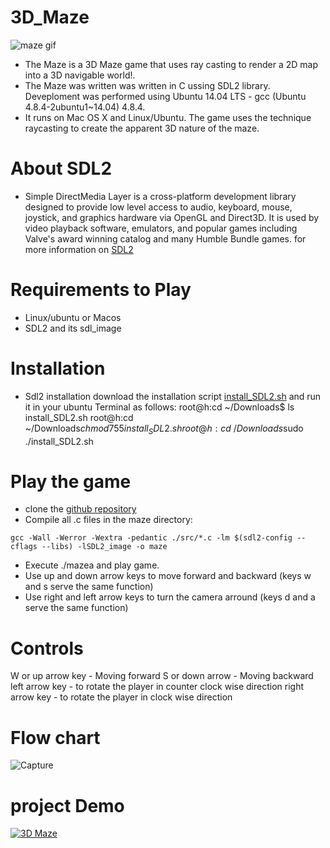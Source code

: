 # 3D_Maze

![maze gif](https://user-images.githubusercontent.com/88714347/171422634-8adc8811-2559-4ba1-967f-4caf909c3f22.gif)

- The Maze is a 3D Maze game that uses ray casting to render a 2D map into a 3D navigable world!.
- The Maze was written was written in C ussing SDL2 library. Deveploment was performed using Ubuntu 14.04 LTS - gcc (Ubuntu 4.8.4-2ubuntu1~14.04) 4.8.4.
- It runs on Mac OS X and Linux/Ubuntu. The game uses the technique raycasting to create the apparent 3D nature of the maze.

# About SDL2

- Simple DirectMedia Layer is a cross-platform development library designed to provide low level access to audio, keyboard, mouse, joystick, and graphics hardware via OpenGL and Direct3D. It is used by video playback software, emulators, and popular games including Valve's award winning catalog and many Humble Bundle games. for more information on [SDL2](https://en.wikipedia.org/wiki/Simple_DirectMedia_Layer)

# Requirements to Play

- Linux/ubuntu or Macos
- SDL2 and its sdl_image

# Installation

- Sdl2 installation
  download the installation script [install_SDL2.sh](https://s3.amazonaws.com/intranet-projects-files/holbertonschool-low_level_programming/graphics_programming/install_SDL2.sh) and run it in your ubuntu Terminal as follows:
  root@h:cd ~/Downloads$ ls
  install_SDL2.sh
  root@h:cd ~/Downloads$chmod 755 install_SDL2.sh
root@h:cd ~/Downloads$sudo ./install_SDL2.sh

# Play the game

- clone the [github repository](https://github.com/Susiniosgit/3D_Maze.git)
- Compile all .c files in the maze directory:

```
gcc -Wall -Werror -Wextra -pedantic ./src/*.c -lm $(sdl2-config --cflags --libs) -lSDL2_image -o maze

```

- Execute ./mazea and play game.
- Use up and down arrow keys to move forward and backward (keys w and s serve the same function)
- Use right and left arrow keys to turn the camera arround (keys d and a serve the same function)

# Controls

W or up arrow key - Moving forward
S or down arrow - Moving backward
left arrow key - to rotate the player in counter clock wise direction
right arrow key - to rotate the player in clock wise direction

# Flow chart

![Capture](https://user-images.githubusercontent.com/88714347/171421868-d6a7a3d6-6acd-495e-9506-7ab381bba5a4.JPG)

# project Demo

[![3D Maze](https://img.youtube.com/vi/y5FlT2oApag/0.jpg)](https://www.youtube.com/watch?v=y5FlT2oApag)
